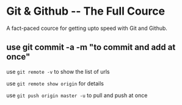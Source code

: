 # Git & Github -- The Full Cource

A fact-paced cource for getting upto speed with Git and Github.

## use git commit -a -m "to commit and add at once"

use ```git remote -v``` to show the list of urls

use ``` git remote show origin ``` for details

use ``` git push origin master -u ``` to pull and push at once
